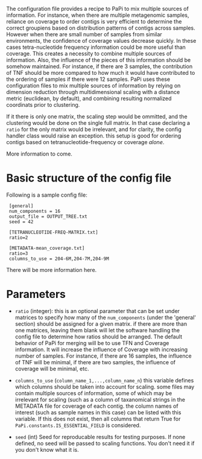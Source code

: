 The configuration file provides a recipe to PaPi to mix multiple sources of information. For instance, when there are multiple metagenomic samples, reliance on coverage to order contigs is very efficient to determine the correct groupiens based on distribution patterns of contigs across samples. However when there are small number of samples from similar environments, the confidence of coverage values decrease quickly. In these cases tetra-nucleotide frequency information could be more useful than coverage. This creates a necessity to combine multiple sources of information. Also, the influence of the pieces of this information should be somehow maintained. For instance, if there are 3 samples, the contribution of TNF should be more compared to how much it would have contributed to the ordering of samples if there were 12 samples. PaPi uses these configuration files to mix multiple sources of information by relying on dimension reduction through multidimensional scaling with a distance metric (euclidean, by default), and combining resulting normalized coordinats prior to clustering.

If it there is only one matrix, the scaling step would be ommitted, and the clustering would be done on the single full matrix. In that case declaring a `ratio` for the only matrix would be irrelevant, and for clarity, the config handler class would raise an exception. this setup is good for ordering contigs based on tetranucleotide-frequency or coverage *alone*. 

More information to come.

# Basic structure of the config file #

Following is a sample config file:

     [general]
     num_components = 16
     output_file = OUTPUT_TREE.txt
     seed = 42
     
     [TETRANUCLEOTIDE-FREQ-MATRIX.txt]
     ratio=2
     
     [METADATA-mean_coverage.txt]
     ratio=3
     columns_to_use = 204-6M,204-7M,204-9M

There will be more information here.


# Parameters #

* `ratio` (integer): this is an optional parameter that can be set under matrices to  specify how many of the `num_components` (under the 'general' section) should be assigned for a given matrix. if there are more than one matrices, leaving them blank will let the software handling the config file to determine how ratios should be arranged. The default behavior of PaPi for merging will be to use TFN and Coverage information. It will increase the influence of Coverage with increasing number of samples. For instance, if there are 16 samples, the influence of TNF will be minimal, if there are two samples, the influence of coverage will be minimal, etc.

* `columns_to_use` (`column_name_1,...,column_name_n`)  this variable defines which columns should be taken into account for scaling. some files may contain multiple sources of information, some of which may be irrelevant for scaling (such as a column of taxanomical strings in the METADATA file for coverage of each contig. the column names of interest (such as sample names in this case) can be listed with this variable. If this does not exist, then all columns that return True for `PaPi.constants.IS_ESSENTIAL_FIELD` is considered.  

* `seed` (int)  Seed for reproducable results for testing purposes. If none defined, no seed will be passed to scaling functions. You don't need it if you don't know what it is.   

